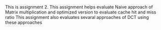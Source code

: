 This is assignment 2.
This assignment helps evaluate Naive approach of Matrix multiplication and optimized version to evaluate cache hit and miss ratio
This assignment also evaluates sevaral approaches of DCT using these approaches
